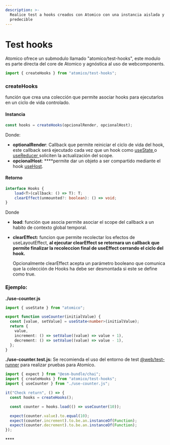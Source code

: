 ```yaml
---
description: >-
  Realice test a hooks creados con Atomico con una instancia aislada y
  predecible
---
```


# Test hooks

Atomico ofrece un submodulo llamado "atomico/test-hooks", este modulo es parte directa del core de Atomico y agnóstica al uso de webcomponents.

```javascript
import { createHooks } from "atomico/test-hooks";
```

### createHooks

función que crea una colección que permite asociar hooks para ejecutarlos en un ciclo de vida controlado.

#### Instancia

```typescript
const hooks = createHooks(opcionalRender, opcionalHost);
```

Donde:

* **optionalRender**: Callback que permite reiniciar el ciclo de vida del hook, este callback será ejecutado cada vez que un hook como [useState ](../hooks/usestate.md)o [useReducer ](../hooks/usereducer.md)soliciten la actualización del scope.
* **opcionalHost**: ****permite dar un objeto a ser compartido mediante el hook [useHost](../hooks/usehost.md).

#### Retorno 

```typescript
interface Hooks {
    load<T>(callback: () => T): T;
    clearEffect(unmounted?: boolean): () => void;
}
```

Donde

* **load**:  función que asocia permite asociar el scope del callback a un habito de contexto global temporal. 
* **clearEffect:** funcion que permite recolectar los efectos de useLayoutEffect, **al ejecutar clearEffect se retornara un callback que permite finalizar la recoleccion final de useEffect cerrando el ciclo del hook.**

  Opcionalmente clearEffect acepta un parámetro booleano que comunica que la colección de Hooks ha debe ser desmontada si este se define como true.

### Ejemplo:

**./use-counter.js**

```typescript
import { useState } from "atomico";

export function useCounter(initialValue) {
  const [value, setValue] = useState<number>(initialValue);
  return {
    value,
    increment: () => setValue((value) => value + 1),
    decrement: () => setValue((value) => value - 1),
  };
}
```

**./use-counter.test.js:** Se recomienda el uso del entorno de test [@web/test-runner](https://modern-web.dev/docs/test-runner/overview/) para realizar pruebas para Atomico.

```javascript
import { expect } from "@esm-bundle/chai";
import { createHooks } from "atomico/test-hooks";
import { useCounter } from "./use-counter.js";

it("Check return", () => {
  const hooks = createHooks();

  const counter = hooks.load(() => useCounter(10));

  expect(counter.value).to.equal(10);
  expect(counter.increment).to.be.an.instanceOf(Function);
  expect(counter.decrement).to.be.an.instanceOf(Function);
});
```

\*\*\*\*

